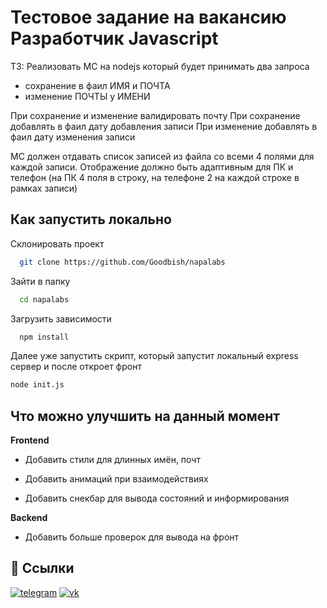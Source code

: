 
# Тестовое задание на вакансию Разработчик Javascript
ТЗ:
Реализовать МС на nodejs который будет принимать два запроса
- сохранение в фаил ИМЯ и ПОЧТА
- изменение ПОЧТЫ у ИМЕНИ

При сохранение и изменение валидировать почту
При сохранение добавлять в фаил дату добавления записи
При изменение добавлять в фаил дату изменения записи

МС должен отдавать список записей из файла со всеми 4 полями для каждой записи.
Отображение должно быть адаптивным для ПК и телефон (на ПК 4 поля в строку, на телефоне 2 на каждой строке в рамках записи)



## Как запустить локально
Склонировать проект
```bash
  git clone https://github.com/Goodbish/napalabs
```

Зайти в папку

```bash
  cd napalabs
```

Загрузить зависимости

```bash
  npm install
```

Далее уже запустить скрипт, который запустит локальный express сервер и после откроет фронт
```bash
node init.js
```


## Что можно улучшить на данный момент

**Frontend**
- Добавить стили для длинных имён, почт

- Добавить анимаций при взаимодействиях

- Добавить снекбар для вывода состояний и информирования

**Backend**
- Добавить больше проверок для вывода на фронт

## 🔗 Ссылки
[![telegram](https://img.shields.io/badge/telegram-0088CC?style=for-the-badge&logo=telegram&logoColor=white)](https://t.me/Bannikov_Daniil)
[![vk](https://img.shields.io/badge/vk-4C75A3?style=for-the-badge&logo=vk&logoColor=white)](https://vk.com/goodbish)

